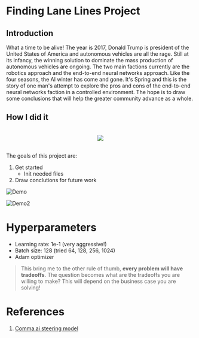 # Finding Lane Lines Project

## Introduction

What a time to be alive! The year is 2017, Donald Trump is president of the United States of America and autonomous vehicles are all the rage. Still at its infancy, the winning solution to dominate the mass production of autonomous vehicles are ongoing. 
The two main factions currently are the robotics approach and the end-to-end neural networks approach. Like the four seasons, the AI winter has come and gone. It's Spring and this is the story of one man's attempt to explore the pros and cons of the end-to-end neural networks faction in a controlled environment. The hope is to draw some conclusions that will help the greater community advance as a whole.

## How I did it

<div align="center">
   <br>
  <img src="./images/sim_image.png"><br><br>
</div>

The goals of this project are:

1. Get started
   * Init needed files
2. Draw conclutions for future work


![Demo](https://github.com/KvalheimRacing/CarND/blob/master/P1_Lane_Lines/test_videos_output/solidWhiteRight.gif)

![Demo2](https://github.com/KvalheimRacing/CarND/blob/master/P1_Lane_Lines/test_videos_output/solidYellowLeft.gif)


# Hyperparameters

* Learning rate: 1e-1 (very aggressive!)
* Batch size: 128 (tried 64, 128, 256, 1024)
* Adam optimizer

> This bring me to the other rule of thumb, **every problem will have tradeoffs**. The question becomes what are the tradeoffs you are willing to make? This will depend on the business case you are solving!

# References
1. [Comma.ai steering model](https://github.com/commaai/research/blob/master/train_steering_model.py)
